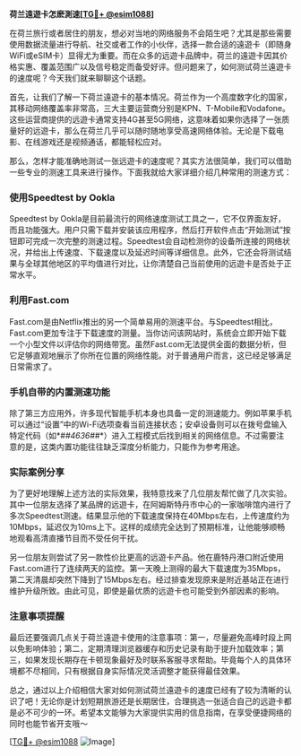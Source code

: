 **荷兰遠遊卡怎麽測速[[TG💪+ @esim1088](https://t.me/s/esim1088)]**

在荷兰旅行或者居住的朋友，想必对当地的网络服务不会陌生吧？尤其是那些需要使用数据流量进行导航、社交或者工作的小伙伴，选择一款合适的遠遊卡（即随身WiFi或eSIM卡）显得尤为重要。而在众多的远遊卡品牌中，荷兰的遠遊卡因其价格实惠、覆盖范围广以及信号稳定而备受好评。但问题来了，如何测试荷兰遠遊卡的速度呢？今天我们就来聊聊这个话题。

首先，让我们了解一下荷兰遠遊卡的基本情况。荷兰作为一个高度数字化的国家，其移动网络覆盖率非常高，三大主要运营商分别是KPN、T-Mobile和Vodafone。这些运营商提供的远遊卡通常支持4G甚至5G网络，这意味着如果你选择了一张质量好的远遊卡，那么在荷兰几乎可以随时随地享受高速网络体验。无论是下载电影、在线游戏还是视频通话，都能轻松应对。

那么，怎样才能准确地测试一张远遊卡的速度呢？其实方法很简单，我们可以借助一些专业的测速工具来进行操作。下面我就给大家详细介绍几种常用的测速方式：

### 使用Speedtest by Ookla

Speedtest by Ookla是目前最流行的网络速度测试工具之一，它不仅界面友好，而且功能强大。用户只需下载并安装该应用程序，然后打开软件点击“开始测试”按钮即可完成一次完整的测速过程。Speedtest会自动检测你的设备所连接的网络状况，并给出上传速度、下载速度以及延迟时间等详细信息。此外，它还会将测试结果与全球其他地区的平均值进行对比，让你清楚自己当前使用的远遊卡是否处于正常水平。

### 利用Fast.com

Fast.com是由Netflix推出的另一个简单易用的测速平台。与Speedtest相比，Fast.com更加专注于下载速度的测量。当你访问该网站时，系统会立即开始下载一个小型文件以评估你的网络带宽。虽然Fast.com无法提供全面的数据分析，但它足够直观地展示了你所在位置的网络性能。对于普通用户而言，这已经足够满足日常需求了。

### 手机自带的内置测速功能

除了第三方应用外，许多现代智能手机本身也具备一定的测速能力。例如苹果手机可以通过“设置”中的Wi-Fi选项查看当前连接状态；安卓设备则可以在拨号盘输入特定代码（如*#*#4636#*#*）进入工程模式后找到相关的网络信息。不过需要注意的是，这类内置功能往往缺乏深度分析能力，只能作为参考用途。

### 实际案例分享

为了更好地理解上述方法的实际效果，我特意找来了几位朋友帮忙做了几次实验。其中一位朋友选择了某品牌的远遊卡，在阿姆斯特丹市中心的一家咖啡馆内进行了多次Speedtest测速。结果显示他的下载速度保持在40Mbps左右，上传速度约为10Mbps，延迟仅为10ms上下。这样的成绩完全达到了预期标准，让他能够顺畅地观看高清直播节目而不受任何干扰。

另一位朋友则尝试了另一款性价比更高的远遊卡产品。他在鹿特丹港口附近使用Fast.com进行了连续两天的监控。第一天晚上测得的最大下载速度为35Mbps，第二天清晨却突然下降到了15Mbps左右。经过排查发现原来是附近基站正在进行维护升级所致。由此可见，即使是最优质的远遊卡也可能受到外部因素的影响。

### 注意事项提醒

最后还要强调几点关于荷兰遠遊卡使用的注意事项：第一，尽量避免高峰时段上网以免影响体验；第二，定期清理浏览器缓存和历史记录有助于提升加载效率；第三，如果发现长期存在卡顿现象最好及时联系客服寻求帮助。毕竟每个人的具体环境都不尽相同，只有根据自身实际情况灵活调整才能获得最佳效果。

总之，通过以上介绍相信大家对如何测试荷兰遠遊卡的速度已经有了较为清晰的认识了吧！无论你是计划短期旅游还是长期居住，合理挑选一张适合自己的远遊卡都是必不可少的一环。希望本文能够为大家提供实用的信息指南，在享受便捷网络的同时也能节省开支哦～

[[TG💪+ @esim1088](https://t.me/s/esim1088) ![Image](https://i.postimg.cc/4NQfJmqS/Snipaste-2025-05-13-00-14-12.png)]